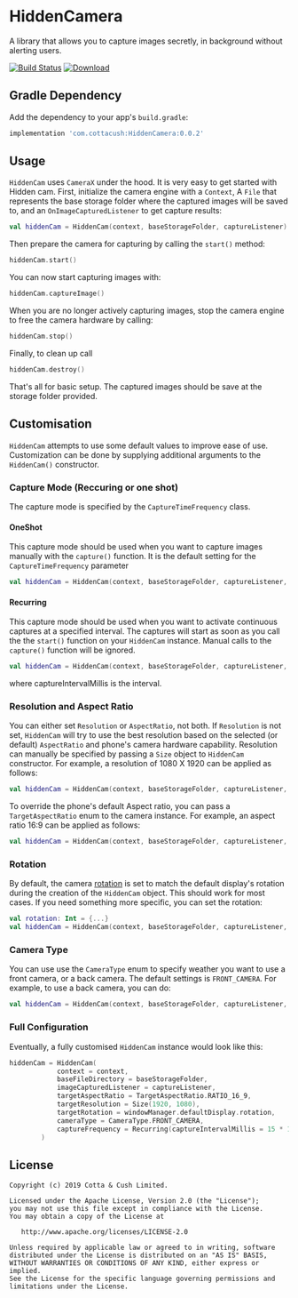 # HiddenCamera

A library that allows you to capture images secretly, in background without alerting users.

[![Build Status](https://travis-ci.org/CottaCush/HiddenCam.svg?branch=master)](https://travis-ci.org/CottaCush/HiddenCam)
[ ![Download](https://api.bintray.com/packages/cottacush/maven/HiddenCamera/images/download.svg) ](https://bintray.com/cottacush/maven/HiddenCamera/_latestVersion)

## Gradle Dependency

Add the dependency to your app's `build.gradle`:

```groovy
implementation 'com.cottacush:HiddenCamera:0.0.2'
```

## Usage
`HiddenCam` uses `CameraX` under the hood. It is very easy to get started with Hidden cam. 
First, initialize the camera engine with a `Context`, A `File` that 
represents the base storage folder where the captured images will be saved to, 
and an `OnImageCapturedListener` to get capture results:

```kotlin
val hiddenCam = HiddenCam(context, baseStorageFolder, captureListener)
```
Then prepare the camera for capturing by calling the `start()` method:
 
```kotlin
hiddenCam.start()
```
You can now start capturing images with:
```kotlin
hiddenCam.captureImage()
```
When you are no longer actively capturing images, stop the camera engine to free the camera hardware by calling:

```kotlin
hiddenCam.stop()
```
Finally, to clean up call

```kotlin
hiddenCam.destroy()
```

That's all for basic setup. The captured images should be save at the storage folder provided.

## Customisation
`HiddenCam` attempts to use some default values to improve ease of use.
 Customization can be done by supplying additional arguments to the `HiddenCam()` constructor. 

### Capture Mode (Reccuring or one shot)
The capture mode is specified by the `CaptureTimeFrequency` class. 

#### OneShot
This capture mode should be used when you want to capture images manually with the `capture()` function. 
It is the default setting for the `CaptureTimeFrequency` parameter

```kotlin
val hiddenCam = HiddenCam(context, baseStorageFolder, captureListener, captureFrequency = OneShot)
```
#### Recurring
This capture mode should be used when you want to activate continuous captures at a specified interval. The captures will start as 
soon as you call the the `start()` function on your `HiddenCam` instance. Manual calls to the `capture()` function will be ignored.

```kotlin
val hiddenCam = HiddenCam(context, baseStorageFolder, captureListener, captureFrequency = Recurring(captureIntervalMillis))
```
where captureIntervalMillis is the interval.

### Resolution and Aspect Ratio
You can either set `Resolution` or `AspectRatio`, not both.
If `Resolution` is not set, `HiddenCam` will try to use the best resolution based on the 
selected (or default) `AspectRatio` and phone's camera hardware capability. Resolution can manually be specified by passing a `Size` object to `HiddenCam` constructor. 
For example, a resolution of 1080 X 1920 can be applied as follows:

```kotlin
val hiddenCam = HiddenCam(context, baseStorageFolder, captureListener, targetResolution = Size(1080, 1920))
```
To override the phone's default Aspect ratio, you can pass a `TargetAspectRatio` enum to the camera instance. For example, an aspect ratio 16:9 can be applied as follows:
 
```kotlin
val hiddenCam = HiddenCam(context, baseStorageFolder, captureListener, targetAspectRatio = TargetAspectRatio.RATIO_16_9)
```

### Rotation
By default, the camera [rotation](https://developer.android.com/training/camerax/configuration#rotation) is set to match the default display's rotation during the creation of the `HiddenCam` object.
This should work for most cases. If you need something more specific, you can set the rotation:
```kotlin
val rotation: Int = {...}
val hiddenCam = HiddenCam(context, baseStorageFolder, captureListener, targetRotation = rotation)
```

### Camera Type
You can use use the `CameraType` enum to specify weather you want to use a front camera, or a back camera. The default settings is  `FRONT_CAMERA`.
For example, to use a back camera, you can do:
```kotlin
val hiddenCam = HiddenCam(context, baseStorageFolder, captureListener, cameraType = CameraType.BACK_CAMERA)
```

### Full Configuration
Eventually, a fully customised `HiddenCam` instance would look like this: 

```kotlin
hiddenCam = HiddenCam(
            context = context,
            baseFileDirectory = baseStorageFolder,
            imageCapturedListener = captureListener,
            targetAspectRatio = TargetAspectRatio.RATIO_16_9,
            targetResolution = Size(1920, 1080),
            targetRotation = windowManager.defaultDisplay.rotation,
            cameraType = CameraType.FRONT_CAMERA,
            captureFrequency = Recurring(captureIntervalMillis = 15 * 1000)
        )
```
 
##  License

    Copyright (c) 2019 Cotta & Cush Limited.

    Licensed under the Apache License, Version 2.0 (the "License");
    you may not use this file except in compliance with the License.
    You may obtain a copy of the License at

       http://www.apache.org/licenses/LICENSE-2.0

    Unless required by applicable law or agreed to in writing, software
    distributed under the License is distributed on an "AS IS" BASIS,
    WITHOUT WARRANTIES OR CONDITIONS OF ANY KIND, either express or implied.
    See the License for the specific language governing permissions and
    limitations under the License.
